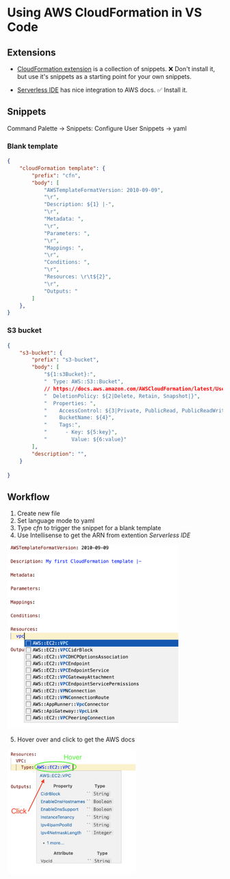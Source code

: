 # Using AWS CloudFormation in VS Code

## Extensions

* [CloudFormation extension](https://marketplace.visualstudio.com/items?itemName=aws-scripting-guy.cform) is a collection of snippets. ❌ Don't install it, but use it's snippets as a starting point for your own snippets.

* [Serverless IDE](https://marketplace.visualstudio.com/items?itemName=ThreadHeap.serverless-ide-vscode)  has nice integration to AWS docs. ✅ Install it.


## Snippets

Command Palette → Snippets: Configure User Snippets → yaml

### Blank template

````json
{
    "cloudFormation template": {
		"prefix": "cfn",
		"body": [
			"AWSTemplateFormatVersion: 2010-09-09",
			"\r",
			"Description: ${1} |-",
			"\r",
			"Metadata: ",
			"\r",
			"Parameters: ",
			"\r",
			"Mappings: ",
			"\r",
			"Conditions: ",
			"\r",
			"Resources: \r\t${2}",
			"\r",
			"Outputs: "
		]
	},
}	
````

### S3 bucket

````json
{
	"s3-bucket": {
		"prefix": "s3-bucket",
		"body": [
			"${1:s3Bucket}:",
			"  Type: AWS::S3::Bucket",
			// https://docs.aws.amazon.com/AWSCloudFormation/latest/UserGuide/aws-attribute-deletionpolicy.html
			"  DeletionPolicy: ${2|Delete, Retain, Snapshot|}",
			"  Properties: ",
			"    AccessControl: ${3|Private, PublicRead, PublicReadWrite, AuthenticatedRead, LogDeliveryWrite, BucketOwnerRead, BucketOwnerFullControl, AwsExecRead|}",
			"    BucketName: ${4}",
			"    Tags:",
			"      - Key: ${5:key}",
			"        Value: ${6:value}"
		],
		"description": "",
	}

}
````

## Workflow

1. Create new file
2. Set language mode to yaml
3. Type *cfn* to trigger the snippet for a blank template
4. Use Intellisense to get the ARN from extention *Serverless IDE*

<img src="img/cfn-intellisense.png" alt="intellisense" width="400"/>

5. Hover over and click to get the AWS docs

<img src="img/cfn-hover.png" alt="hover over" width="300"/>
